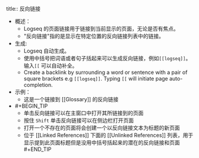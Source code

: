 title:: 反向链接

- 概述：
	- Logseq 的页面链接用于链接到当前显示的页面，无论是否有焦点。
	- "反向链接"指的是显示在特定位置的反向链接列表中的链接。
- 生成:
	- Logseq 自动生成。
	- 使用中括号把词语或者句子括起来可以生成反向链接，例如`[[logseq]]`。输入`[[` 可以自动补全。
	- Create a backlink by  surrounding a word or sentence with a pair of square brackets e.g `[[logseq]]`. Typing `[[` will initiate page auto-completion.
- 示例：
	- 这是一个链接到 [[Glossary]] 的反向链接
-
  #+BEGIN_TIP 
  - 单击反向链接可以在主窗口中打开其所链接到的页面
  - 按住 `Shift` 单击反向链接可以在侧边栏打开页面
  - 打开一个不存在的页面将会创建一个以反向链接文本为标题的新页面
  - 位于 [[Linked References]] 下面的 [[Unlinked References]] 列表，用于显示提到此页面标题但是没用中括号括起来的潜在的反向链接和页面
   #+END_TIP